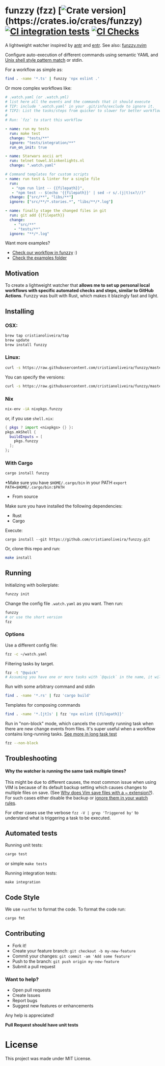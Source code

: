 # funzzy (fzz) [![Crate version](https://img.shields.io/crates/v/funzzy.svg?)](https://crates.io/crates/funzzy) [![CI integration tests](https://github.com/cristianoliveira/funzzy/actions/workflows/on-push-integration-test.yml/badge.svg)](https://github.com/cristianoliveira/funzzy/actions/workflows/on-push-integration-test.yml) [![CI Checks](https://github.com/cristianoliveira/funzzy/actions/workflows/on-push.yml/badge.svg)](https://github.com/cristianoliveira/funzzy/actions/workflows/on-push.yml)

A lightweight watcher inspired by [antr](https://github.com/juanibiapina/antr) and [entr](https://github.com/eradman/entr). See also: [funzzy.nvim](https://github.com/cristianoliveira/funzzy.nvim)

Configure auto-execution of different commands using semantic YAML and [Unix shell style pattern match](https://en.wikipedia.org/wiki/Glob_(programming)) or stdin.

For a workflow as simple as:
```bash
find . -name '*.ts' | funzzy 'npx eslint .'
```

Or more complex workflows like:
```yaml
# .watch.yaml (or .watch.yml)
# list here all the events and the commands that it should execute
# TIP: include '.watch.yaml' in your .git/info/exclude to ignore it.
# TIP2: List the tasks/steps from quicker to slower for better workflows
#
# Run: `fzz` to start this workflow

- name: run my tests
  run: make test
  change: "tests/**"
  ignore: "tests/integration/**"
  run_on_init: true

- name: Starwars ascii art
  run: telnet towel.blinkenlights.nl
  change: ".watch.yaml"

# Command templates for custom scripts
- name: run test & linter for a single file
  run: 
   - "npm run lint -- {{filepath}}",
   - "npm test -- $(echo '{{filepath}}' | sed -r s/.(j|t)sx?//)"
  change: ["src/**", "libs/**"]
  ignore: ["src/**/*.stories.*", "libs/**/*.log"]

- name: finally stage the changed files in git
  run: git add {{filepath}}
  change: 
    - "src/**"
    - "tests/**"
  ignore: "**/*.log"
```

Want more examples? 

 - [Check our workflow in funzzy](https://github.com/cristianoliveira/funzzy/blob/master/.watch.yaml#L6) :)
 - [Check the examples folder](https://github.com/cristianoliveira/funzzy/tree/master/examples)

## Motivation

To create a lightweight watcher that **allows me to set up personal local workflows with specific automated checks and steps, similar to GitHub Actions**. 
Funzzy was built with Rust, which makes it blazingly fast and light.

## Installing

### OSX:

```bash
brew tap cristianoliveira/tap
brew update
brew install funzzy
```

### Linux:

```bash
curl -s https://raw.githubusercontent.com/cristianoliveira/funzzy/master/linux-install.sh | sh
```

You can specify the versions:
```bash
curl -s https://raw.githubusercontent.com/cristianoliveira/funzzy/master/linux-install.sh | bash - 1.0.0
```

### Nix
  
```bash
nix-env -iA nixpkgs.funzzy
```

or, if you use `shell.nix`:
  
  ```nix
{ pkgs ? import <nixpkgs> {} }:
  pkgs.mkShell {
    buildInputs = [
      pkgs.funzzy
    ];
  };
```

### With Cargo

```bash
cargo install funzzy
```

\*Make sure you have `$HOME/.cargo/bin` in your PATH
`export PATH=$HOME/.cargo/bin:$PATH`

- From source

Make sure you have installed the following dependencies:

- Rust
- Cargo

Execute:
```
cargo install --git https://github.com/cristianoliveira/funzzy.git
```

Or, clone this repo and run:

```bash
make install
```

## Running

Initializing with boilerplate:

```bash
funzzy init
```

Change the config file `.watch.yaml` as you want. Then run:

```bash
funzzy
# or use the short version
fzz
```

### Options

Use a different config file:

```bash
fzz -c ~/watch.yaml
```

Filtering tasks by target. 

```bash
fzz -t "@quick"
# Assuming you have one or more tasks with `@quick` in the name, it will only load those tasks
```

Run with some arbitrary command and stdin

```bash
find . -name '*.rs' | fzz 'cargo build'
```

Templates for composing commands

```bash
find . -name '*.[jt]s' | fzz 'npx eslint {{filepath}}'
```

Run in "non-block" mode, which cancels the currently running task when there are new change events from files.
It's super useful when a workflow contains long-running tasks. [See more in long task test](https://github.com/cristianoliveira/funzzy/blob/2e6b53b8af3c3d85f193ec6abb49bd8450f31c83/tests/watching_with_non_block_flag.rs#L7)

```bash
fzz --non-block
```

## Troubleshooting

#### Why the watcher is running the same task multiple times?

This might be due to different causes, the most common issue when using VIM is because of its default backup setting
which causes changes to multiple files on save. (See [Why does Vim save files with a ~ extension?](https://stackoverflow.com/questions/607435/why-does-vim-save-files-with-a-extension/607474#607474)).
For such cases either disable the backup or [ignore them in your watch rules](https://github.com/cristianoliveira/funzzy/blob/master/examples/long-task.yaml#L5).

For other cases use the verbose `fzz -V | grep 'Triggered by'` to understand what is triggering a task to be executed.

## Automated tests

Running unit tests:

```bash
cargo test
```

or simple `make tests`

Running integration tests:

```
make integration
```

## Code Style

We use `rustfmt` to format the code. To format the code run:

```bash
cargo fmt
```

## Contributing

- Fork it!
- Create your feature branch: `git checkout -b my-new-feature`
- Commit your changes: `git commit -am 'Add some feature'`
- Push to the branch: `git push origin my-new-feature`
- Submit a pull request

### Want to help?

 - Open pull requests
 - Create Issues
 - Report bugs
 - Suggest new features or enhancements

Any help is appreciated!

**Pull Request should have unit tests**

# License

This project was made under MIT License.
